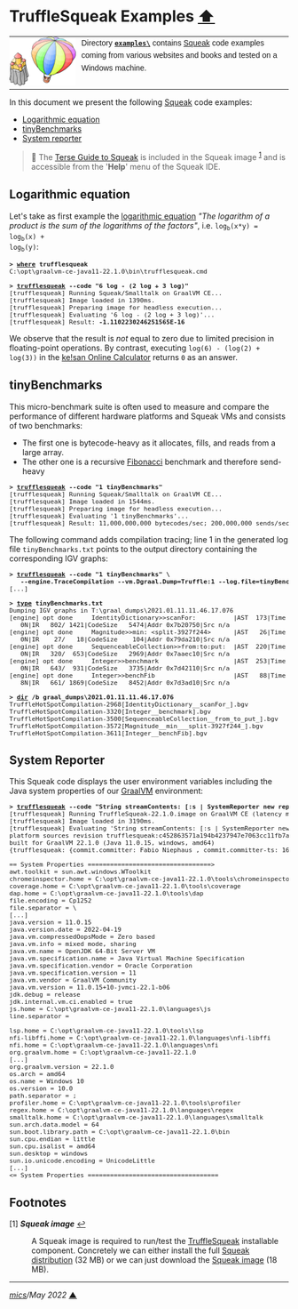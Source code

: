# <span id="top">TruffleSqueak Examples</span> <span style="size:30%;"><a href="../README.md">⬆</a></span>

<table style="font-family:Helvetica,Arial;font-size:14px;line-height:1.6;">
  <tr>
  <td style="border:0;padding:0 10px 0 0;min-width:120px;"><a href="https://squeak.org/" rel="external"><img src="../docs/images/balloon.svg" width="120" alt="Sqeak project"/></a></td>
  <td style="border:0;padding:0;vertical-align:text-top;">Directory <a href="./"><b><code>examples\</code></b></a> contains <a href="https://squeak.org/" rel="external">Squeak</a> code examples coming from various websites and books and tested on a Windows machine.
  </td>
  </tr>
</table>

In this document we present the following [Squeak] code examples:

- [Logarithmic equation](#log)
- [tinyBenchmarks](#tiny_benchmarks)
- [System reporter](#system_reporter)

> **:mag_right:** The [Terse Guide to Squeak][squeak_guide] is included in the Squeak image <sup id="anchor_01"><a href="#footnote_01">1</a></sup> and is accessible from the '**Help**' menu of the Squeak IDE.

## <span id="log">Logarithmic equation</span>

Let's take as first example the [logarithmic equation][wiki_logarithm] *"The logarithm of a product is the sum of the logarithms of the factors"*, i.e. <code>log<sub>b</sub>(x*y) = log<sub>b</sub>(x) + log<sub>b</sub>(y)</code>:

<pre style="font-size:80%;">
<b>&gt; <a href="https://docs.microsoft.com/en-us/windows-server/administration/windows-commands/where">where</a> trufflesqueak</b>
C:\opt\graalvm-ce-java11-22.1.0\bin\trufflesqueak.cmd
&nbsp;
<b>&gt; <a href="https://github.com/hpi-swa/trufflesqueak/blob/master/docs/development.md#debugging">trufflesqueak</a> --code "6 log - (2 log + 3 log)"</b>
[trufflesqueak] Running Squeak/Smalltalk on GraalVM CE...
[trufflesqueak] Image loaded in 1390ms.
[trufflesqueak] Preparing image for headless execution...
[trufflesqueak] Evaluating '6 log - (2 log + 3 log)'...
[trufflesqueak] Result: <b>-1.1102230246251565E-16</b>
</pre>

We observe that the result is *not* equal to zero due to limited precision in floating-point operations. By contrast, executing `log(6) - (log(2) + log(3))` in the [ke!san Online Calculator][keisan] returns `0` as an answer.

<!--
<b>&gt; trufflesqueak --code "3 raisedTo: 32" images\TruffleSqueak-20.2.0.image</b>
[trufflesqueak] Running Squeak/Smalltalk on OpenJDK 64-Bit GraalVM CE 20.3.0 (Graal-compiled)...
[trufflesqueak] Image loaded in 3822ms.
Preparing image for headless execution...
[trufflesqueak] Evaluating '3 raisedTo: 32'...
[trufflesqueak] Result: 1853020188851841
-->

## <span id="tiny_benchmarks">tinyBenchmarks</span>

This micro-benchmark suite is often used to measure and compare the performance of different hardware platforms and Squeak VMs and consists of two benchmarks:
- The first one is bytecode-heavy as it allocates, fills, and reads from a large array.
- The other one is a recursive [Fibonacci][wiki_fibonacci] benchmark and therefore send-heavy

<pre style="font-size:80%;">
<b>&gt; <a href="https://github.com/hpi-swa/trufflesqueak/blob/master/docs/development.md#debugging">trufflesqueak</a> --code "1 tinyBenchmarks"</b>
[trufflesqueak] Running Squeak/Smalltalk on GraalVM CE...
[trufflesqueak] Image loaded in 1544ms.
[trufflesqueak] Preparing image for headless execution...
[trufflesqueak] Evaluating '1 tinyBenchmarks'...
[trufflesqueak] Result: 11,000,000,000 bytecodes/sec; 200,000,000 sends/sec
</pre>

The following command adds compilation tracing; line 1 in the
generated log file `tinyBenchmarks.txt` points to the output directory
containing the corresponding IGV graphs:

<pre style="font-size:80%;">
<b>&gt; <a href="https://github.com/hpi-swa/trufflesqueak/blob/master/docs/development.md#debugging">trufflesqueak</a> --code "1 tinyBenchmarks" \
   --engine.TraceCompilation --vm.Dgraal.Dump=Truffle:1 --log.file=tinyBenchmarks.txt</b>
[...]
&nbsp;
<b>&gt; <a href="https://docs.microsoft.com/en-us/windows-server/administration/windows-commands/type">type</a> tinyBenchmarks.txt</b>
Dumping IGV graphs in T:\graal_dumps\2021.01.11.11.46.17.076
[engine] opt done     IdentityDictionary&gt;&gt;scanFor:          |AST  173|Time  610( 523+87  )ms|Tier 2|Inlined   1Y
   0N|IR   802/ 1421|CodeSize   5474|Addr 0x7b20750|Src n/a
[engine] opt done     Magnitude&gt;&gt;min: &lt;split-3927f244&gt;      |AST   26|Time   59(  56+3   )ms|Tier 2|Inlined   0Y
   0N|IR    27/   18|CodeSize    104|Addr 0x79da210|Src n/a
[engine] opt done     SequenceableCollection&gt;&gt;from:to:put:  |AST  220|Time  346( 306+41  )ms|Tier 2|Inlined   1Y
   0N|IR   320/  653|CodeSize   2969|Addr 0x7aaec10|Src n/a
[engine] opt done     Integer&gt;&gt;benchmark                    |AST  253|Time 1575(1523+52  )ms|Tier 2|Inlined   3Y
   0N|IR   643/  931|CodeSize   3735|Addr 0x7d42110|Src n/a
[engine] opt done     Integer&gt;&gt;benchFib                     |AST   88|Time 1640(1548+93  )ms|Tier 2|Inlined   6Y
   8N|IR   661/ 1869|CodeSize   8452|Addr 0x7d3ad10|Src n/a
&nbsp
<b>&gt; <a href="https://docs.microsoft.com/en-us/windows-server/administration/windows-commands/dir">dir</a> /b graal_dumps\2021.01.11.11.46.17.076</b>
TruffleHotSpotCompilation-2968[IdentityDictionary__scanFor_].bgv
TruffleHotSpotCompilation-3320[Integer__benchmark].bgv
TruffleHotSpotCompilation-3500[SequenceableCollection__from_to_put_].bgv
TruffleHotSpotCompilation-3572[Magnitude__min___split-3927f244_].bgv
TruffleHotSpotCompilation-3611[Integer__benchFib].bgv
</pre>

## <span id="system_reporter">System Reporter</span>

This Squeak code displays the user environment variables including the Java system properties of our [GraalVM] environment:

<pre style="font-size:80%;">
<b>&gt; <a href="https://github.com/hpi-swa/trufflesqueak/blob/master/docs/development.md#debugging">trufflesqueak</a> --code "String streamContents: [:s | SystemReporter new reportVM: s] limitedTo: 10000"</b>
[trufflesqueak] Running TruffleSqueak-22.1.0.image on GraalVM CE (latency mode)...
[trufflesqueak] Image loaded in 3190ms.
[trufflesqueak] Evaluating 'String streamContents: [:s | SystemReporter new reportVM: s] limitedTo: 10000'...
platform sources revision trufflesqueak:c452863571a194b4237947e7063cc11fb7a91e65
built for GraalVM 22.1.0 (Java 11.0.15, windows, amd64)
{trufflesqueak: {commit.committer: Fabio Niephaus <code@fniephaus.com>, commit.committer-ts: 1651559791, commit.rev: c452863571a194b4237947e7063cc11fb7a91e65}}
&nbsp;
== System Properties =================================>
awt.toolkit = sun.awt.windows.WToolkit
chromeinspector.home = C:\opt\graalvm-ce-java11-22.1.0\tools\chromeinspector
coverage.home = C:\opt\graalvm-ce-java11-22.1.0\tools\coverage
dap.home = C:\opt\graalvm-ce-java11-22.1.0\tools\dap
file.encoding = Cp1252
file.separator = \
[...]
java.version = 11.0.15
java.version.date = 2022-04-19
java.vm.compressedOopsMode = Zero based
java.vm.info = mixed mode, sharing
java.vm.name = OpenJDK 64-Bit Server VM
java.vm.specification.name = Java Virtual Machine Specification
java.vm.specification.vendor = Oracle Corporation
java.vm.specification.version = 11
java.vm.vendor = GraalVM Community
java.vm.version = 11.0.15+10-jvmci-22.1-b06
jdk.debug = release
jdk.internal.vm.ci.enabled = true
js.home = C:\opt\graalvm-ce-java11-22.1.0\languages\js
line.separator =
&nbsp;
lsp.home = C:\opt\graalvm-ce-java11-22.1.0\tools\lsp
nfi-libffi.home = C:\opt\graalvm-ce-java11-22.1.0\languages\nfi-libffi
nfi.home = C:\opt\graalvm-ce-java11-22.1.0\languages\nfi
org.graalvm.home = C:\opt\graalvm-ce-java11-22.1.0
[...]
org.graalvm.version = 22.1.0
os.arch = amd64
os.name = Windows 10
os.version = 10.0
path.separator = ;
profiler.home = C:\opt\graalvm-ce-java11-22.1.0\tools\profiler
regex.home = C:\opt\graalvm-ce-java11-22.1.0\languages\regex
smalltalk.home = C:\opt\graalvm-ce-java11-22.1.0\languages\smalltalk
sun.arch.data.model = 64
sun.boot.library.path = C:\opt\graalvm-ce-java11-22.1.0\bin
sun.cpu.endian = little
sun.cpu.isalist = amd64
sun.desktop = windows
sun.io.unicode.encoding = UnicodeLittle
[...]
<= System Properties ===================================
</pre>

## <span id="footnotes">Footnotes</span>

<span id="footnote_01">[1]</span> ***Squeak image*** [↩](#anchor_01)

<dl><dd>
A Squeak image is required to run/test the <a href="https://github.com/hpi-swa/trufflesqueak">TruffleSqueak</a> installable component. Concretely we can either install the full <a href="https://squeak.org/downloads/">Squeak distribution</a> (32 MB) or we can just download the <a href="https://squeak.org/downloads/">Squeak image</a> (18 MB).
</dd></dl>

***

*[mics](https://lampwww.epfl.ch/~michelou/)/May 2022* [**&#9650;**](#top)
<span id="bottom">&nbsp;</span>

<!-- link refs -->

[graalvm]: https://www.graalvm.org/
[keisan]: https://keisan.casio.com/calculator
[squeak]: https://squeak.org/
[squeak_guide]: https://wiki.squeak.org/squeak/5699
[wiki_fibonacci]: https://wiki.squeak.org/squeak/1481
[wiki_logarithm]: https://en.wikipedia.org/wiki/Logarithm
